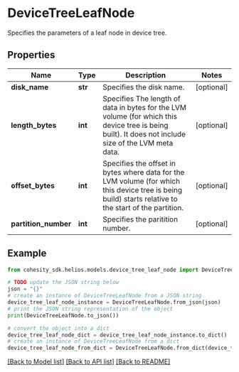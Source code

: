 # DeviceTreeLeafNode

Specifies the parameters of a leaf node in device tree.

## Properties

Name | Type | Description | Notes
------------ | ------------- | ------------- | -------------
**disk_name** | **str** | Specifies the disk name. | [optional] 
**length_bytes** | **int** | Specifies The length of data in bytes for the LVM volume (for which this device tree is being built). It does not include size of the LVM meta data. | [optional] 
**offset_bytes** | **int** | Specifies the offset in bytes where data for the LVM volume (for which this device tree is being build) starts relative to the start of the partition. | [optional] 
**partition_number** | **int** | Specifies the paritition number. | [optional] 

## Example

```python
from cohesity_sdk.helios.models.device_tree_leaf_node import DeviceTreeLeafNode

# TODO update the JSON string below
json = "{}"
# create an instance of DeviceTreeLeafNode from a JSON string
device_tree_leaf_node_instance = DeviceTreeLeafNode.from_json(json)
# print the JSON string representation of the object
print(DeviceTreeLeafNode.to_json())

# convert the object into a dict
device_tree_leaf_node_dict = device_tree_leaf_node_instance.to_dict()
# create an instance of DeviceTreeLeafNode from a dict
device_tree_leaf_node_from_dict = DeviceTreeLeafNode.from_dict(device_tree_leaf_node_dict)
```
[[Back to Model list]](../README.md#documentation-for-models) [[Back to API list]](../README.md#documentation-for-api-endpoints) [[Back to README]](../README.md)


